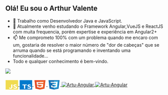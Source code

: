 ## Olá! Eu sou o Arthur Valente

- 👀 Trabalho como Desenvolvedor Java e JavaScript.
- 🌱 Atualmente venho estudando o Framework Angular,VueJS e ReactJS com muita frequencia, porém expertise e experiência em Angular2+
- 📫 Me comprometo 100% com um problema quando me encaro com um, gostaria de resolver o maior número de "dor de cabeças" que se arruma quando se está programando e inventando uma funcionalidade...
- Todo e qualquer conhecimento é bem-vindo.

<div>
  <a href="https://github.com/arthurvalenteaka">
  <img height="180em" src="https://github-readme-stats.vercel.app/api?username=ArthurValenteaka&show_icons=true&theme=dark&include_all_commits=false&count_private=true"/>
 
</div>
  <div style="display: inline_block"><br>
  <img align="center" alt="Artu-Js" height="30" width="40" src="https://raw.githubusercontent.com/devicons/devicon/master/icons/javascript/javascript-plain.svg">
  <img align="center" alt="Artu-Ts" height="30" width="40" src="https://raw.githubusercontent.com/devicons/devicon/master/icons/typescript/typescript-plain.svg">
  <img align="center" alt="Artu-HTML" height="30" width="40" src="https://raw.githubusercontent.com/devicons/devicon/master/icons/html5/html5-original.svg">
  <img align="center" alt="Artu-CSS" height="30" width="40" src="https://raw.githubusercontent.com/devicons/devicon/master/icons/css3/css3-original.svg">
  <img align="center" alt="Artu-Angular" height="30" width="40" src="https://cdn.jsdelivr.net/gh/devicons/devicon/icons/angularjs/angularjs-original.svg"/>
  <img align="center" alt="Artu-Angular" height="30" width="40" src="https://cdn.jsdelivr.net/gh/devicons/devicon/icons/java/java-original-wordmark.svg" />
</div>
